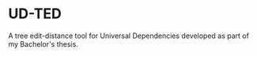# UD-TED
A tree edit-distance tool for Universal Dependencies developed as part of my Bachelor's thesis.
